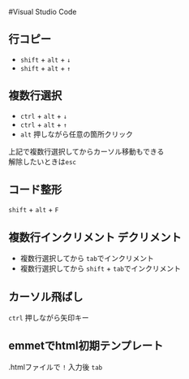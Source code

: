 #Visual Studio Code

## 行コピー
- `shift` + `alt` + `↓`
- `shift` + `alt` + `↑`

## 複数行選択

- `ctrl` + `alt` +  `↓`
- `ctrl` + `alt` +  `↑`
- `alt` 押しながら任意の箇所クリック

上記で複数行選択してからカーソル移動もできる<br>
解除したいときは`esc`

## コード整形
`shift` + `alt` + `F`

## 複数行インクリメント デクリメント
- 複数行選択してから `tab`でインクリメント
- 複数行選択してから `shift` + `tab`でインクリメント

## カーソル飛ばし
`ctrl` 押しながら矢印キー

## emmetでhtml初期テンプレート
.htmlファイルで `!` 入力後 `tab`



